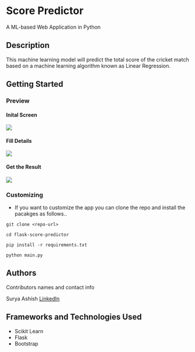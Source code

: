 # Score Predictor

A ML-based Web Application in Python

## Description

This machine learning model will predict the total score of the cricket match based on a machine learning algorithm known as Linear Regression.

## Getting Started

### Preview


#### Inital Screen
<img src="https://raw.githubusercontent.com/ashishsurya126/flask-score-predictor/master/images/1.png"  style="object-fit:contain;"/>

#### Fill Details
<img src="https://raw.githubusercontent.com/ashishsurya126/flask-score-predictor/master/images/2.png"  style="object-fit:contain;"/>

#### Get the Result
<img src="https://raw.githubusercontent.com/ashishsurya126/flask-score-predictor/master/images/3.png"  style="object-fit:contain;"/>






### Customizing

* If you want to customize the app you can clone the repo and install the pacakges as follows..

```
git clone <repo-url>
```
```
cd flask-score-predictor
```
```
pip install -r requirements.txt
```
```
python main.py
```





## Authors

Contributors names and contact info

 Surya Ashish  [LinkedIn]()




## Frameworks and Technologies Used

* Scikit Learn
* Flask
* Bootstrap
